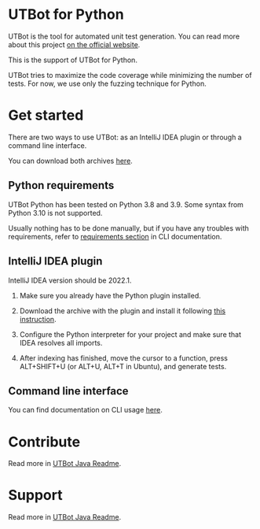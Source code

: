 # UTBot for Python

UTBot is the tool for automated unit test generation. You can read more about this project [on the official website](https://www.utbot.org/).

This is the support of UTBot for Python.

UTBot tries to maximize the code coverage while minimizing the number of tests. For now, we use only the fuzzing technique for Python.

# Get started

There are two ways to use UTBot: as an IntelliJ IDEA plugin or through a command line interface.

You can download both archives [here](https://github.com/UnitTestBot/UTBotJava/actions/runs/2933192370).

## Python requirements

UTBot Python has been tested on Python 3.8 and 3.9. Some syntax from Python 3.10 is not supported.

Usually nothing has to be done manually, but if you have any troubles with requirements, refer to [requirements section](docs/CLI.md#requirements) in CLI documentation.

## IntelliJ IDEA plugin

IntelliJ IDEA version should be 2022.1.

1. Make sure you already have the Python plugin installed.

2. Download the archive with the plugin and install it following [this instruction](https://www.jetbrains.com/help/idea/managing-plugins.html#install_plugin_from_disk).

3. Configure the Python interpreter for your project and make sure that IDEA resolves all imports.

4. After indexing has finished, move the cursor to a function, press ALT+SHIFT+U (or ALT+U, ALT+T in Ubuntu), and generate tests.

## Command line interface

You can find documentation on CLI usage [here](docs/CLI.md).

# Contribute

Read more in [UTBot Java Readme](../README.md#contribute-to-utbot-java).

# Support

Read more in [UTBot Java Readme](../README.md#find-support).
